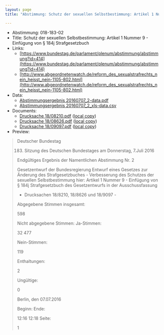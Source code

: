 ```yaml
---
layout: page
title: "Abstimmung: Schutz der sexuellen Selbstbestimmung: Artikel 1 Nummer 9 - Einfügung von § 184j Strafgesetzbuch"

---
```


* Abstimmung: 018-183-02
* Title: Schutz der sexuellen Selbstbestimmung: Artikel 1 Nummer 9 - Einfügung von § 184j Strafgesetzbuch
* Links: 
    * [https://www.bundestag.de/parlament/plenum/abstimmung/abstimmung?id=414](https://www.bundestag.de/parlament/plenum/abstimmung/abstimmung?id=414)
    * [http://www.abgeordnetenwatch.de/reform_des_sexualstrafrechts_nein_heisst_nein-1105-802.html](http://www.abgeordnetenwatch.de/reform_des_sexualstrafrechts_nein_heisst_nein-1105-802.html)
* Data: 
    * [Abstimmungsergebnis 20160707_2-data.pdf](/res/abstimmungsliste/20160707_2-data.pdf)
    * [Abstimmungsergebnis 20160707_2_xls-data.csv](/res/abstimmungsliste/analyses/20160707_2_xls-data.csv)
* Documents: 
    * [Drucksache 18/08210.pdf](http://dip21.bundestag.de/dip21/btd/18/082/1808210.pdf) ([local copy](/res/abstimmungsdaten/018-183-02/1808210.pdf))
    * [Drucksache 18/08626.pdf](http://dip21.bundestag.de/dip21/btd/18/086/1808626.pdf) ([local copy](/res/abstimmungsdaten/018-183-02/1808626.pdf))
    * [Drucksache 18/09097.pdf](http://dip21.bundestag.de/dip21/btd/18/090/1809097.pdf) ([local copy](/res/abstimmungsdaten/018-183-02/1809097.pdf))
* Preview: 
> Deutscher Bundestag
> 
> 183. Sitzung des Deutschen Bundestages
> am Donnerstag, 7.Juli 2016
> 
> Endgültiges Ergebnis der Namentlichen Abstimmung Nr. 2
> 
> Gesetzentwurf der Bundesregierung
> Entwurf eines Gesetzes zur Änderung des Strafgesetzbuches - Verbesserung des Schutzes
> der sexuellen Selbstbestimmung
> hier: Artikel 1 Nummer 9 - Einfügung von § 184j Strafgesetzbuch des Gesetzentwurfs in der
> Ausschussfassung
> - Drucksachen 18/8210, 18/8626 und 18/9097 -
> 
> Abgegebene Stimmen insgesamt:
> 
> 598
> 
> Nicht abgegebene Stimmen:
> Ja-Stimmen:
> 
> 32
> 477
> 
> Nein-Stimmen:
> 
> 119
> 
> Enthaltungen:
> 
> 2
> 
> Ungültige:
> 
> 0
> 
> Berlin, den 07.07.2016
> 
> Beginn:
> Ende:
> 
> 12:16
> 12:18
> Seite:
> 
> 1
> 
> 
